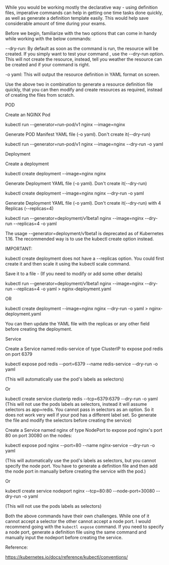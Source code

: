While you would be working mostly the declarative way - using definition files, imperative commands can help in getting one time tasks done quickly, as well as generate a definition template easily. This would help save considerable amount of time during your exams.

Before we begin, familiarize with the two options that can come in handy while working with the below commands:

--dry-run: By default as soon as the command is run, the resource will be created. If you simply want to test your command , use the --dry-run option. This will not create the resource, instead, tell you weather the resource can be created and if your command is right.

-o yaml: This will output the resource definition in YAML format on screen.


Use the above two in combination to generate a resource definition file quickly, that you can then modify and create resources as required, instead of creating the files from scratch.


POD

Create an NGINX Pod

kubectl run --generator=run-pod/v1 nginx --image=nginx


Generate POD Manifest YAML file (-o yaml). Don't create it(--dry-run)

kubectl run --generator=run-pod/v1 nginx --image=nginx --dry-run -o yaml


Deployment

Create a deployment

kubectl create deployment --image=nginx nginx


Generate Deployment YAML file (-o yaml). Don't create it(--dry-run)

kubectl create deployment --image=nginx nginx --dry-run -o yaml


Generate Deployment YAML file (-o yaml). Don't create it(--dry-run) with 4 Replicas (--replicas=4)

kubectl run --generator=deployment/v1beta1 nginx --image=nginx --dry-run --replicas=4 -o yaml

The usage --generator=deployment/v1beta1 is deprecated as of Kubernetes 1.16. The recommended way is to use the kubectl create option instead.


IMPORTANT:

kubectl create deployment does not have a --replicas option. You could first create it and then scale it using the kubectl scale command.


Save it to a file - (If you need to modify or add some other details)

kubectl run --generator=deployment/v1beta1 nginx --image=nginx --dry-run --replicas=4 -o yaml > nginx-deployment.yaml


OR

kubectl create deployment --image=nginx nginx --dry-run -o yaml > nginx-deployment.yaml

You can then update the YAML file with the replicas or any other field before creating the deployment.


Service

Create a Service named redis-service of type ClusterIP to expose pod redis on port 6379

kubectl expose pod redis --port=6379 --name redis-service --dry-run -o yaml

(This will automatically use the pod's labels as selectors)

Or

kubectl create service clusterip redis --tcp=6379:6379 --dry-run -o yaml (This will not use the pods labels as selectors, instead it will assume selectors as app=redis. You cannot pass in selectors as an option. So it does not work very well if your pod has a different label set. So generate the file and modify the selectors before creating the service)


Create a Service named nginx of type NodePort to expose pod nginx's port 80 on port 30080 on the nodes:

kubectl expose pod nginx --port=80 --name nginx-service --dry-run -o yaml

(This will automatically use the pod's labels as selectors, but you cannot specify the node port. You have to generate a definition file and then add the node port in manually before creating the service with the pod.)

Or

kubectl create service nodeport nginx --tcp=80:80 --node-port=30080 --dry-run -o yaml

(This will not use the pods labels as selectors)

Both the above commands have their own challenges. While one of it cannot accept a selector the other cannot accept a node port. I would recommend going with the `kubectl expose` command. If you need to specify a node port, generate a definition file using the same command and manually input the nodeport before creating the service.


Reference:

https://kubernetes.io/docs/reference/kubectl/conventions/
